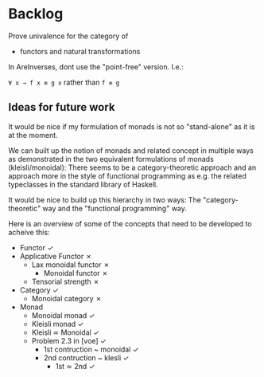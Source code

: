 Backlog
=======

Prove univalence for the category of
  * functors and natural transformations

In AreInverses, dont use the "point-free" version. I.e.:

  `∀ x → f x ≡ g x` rather than `f ≡ g`

Ideas for future work
---------------------

It would be nice if my formulation of monads is not so "stand-alone" as it is at
the moment.

We can built up the notion of monads and related concept in multiple ways as
demonstrated in the two equivalent formulations of monads (kleisli/monoidal):
There seems to be a category-theoretic approach and an approach more in the
style of functional programming as e.g. the related typeclasses in the
standard library of Haskell.

It would be nice to build up this hierarchy in two ways: The
"category-theoretic" way and the "functional programming" way.

Here is an overview of some of the concepts that need to be developed to acheive
this:

* Functor ✓
* Applicative Functor ✗
  * Lax monoidal functor ✗
    * Monoidal functor ✗
  * Tensorial strength ✗
* Category ✓
  * Monoidal category ✗
* Monad
  * Monoidal monad ✓
  * Kleisli monad ✓
  * Kleisli ≃ Monoidal ✓
  * Problem 2.3 in [voe] ✓
    * 1st contruction ~ monoidal ✓
    * 2nd contruction ~ klesli ✓
      * 1st ≃ 2nd ✓

